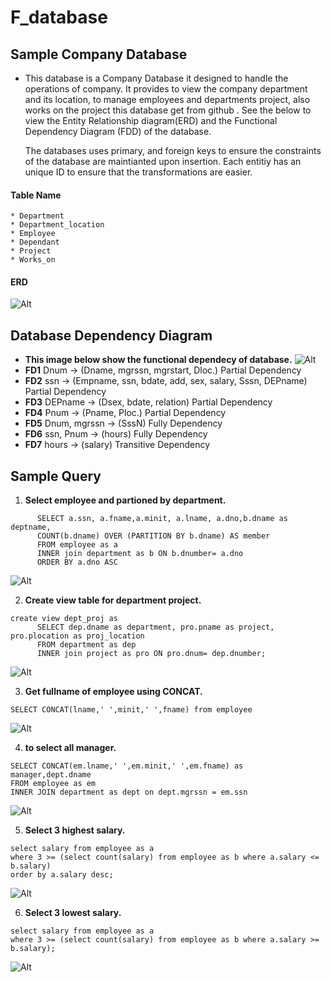 # F_database


## Sample Company Database
* This database is a Company Database it designed to handle the operations of company. It provides to view the company department and its location, to manage employees and departments project, also works on the project this database get from github . See the below to view the Entity Relationship diagram(ERD) and the Functional Dependency Diagram (FDD) of the database.  

   The databases uses primary, and foreign keys to ensure the constraints of the database are maintianted upon insertion. Each entitiy has an unique ID to ensure that the transformations are easier.
#### Table Name
    * Department
    * Department_location
    * Employee
    * Dependant
    * Project
    * Works_on
#### ERD
![Alt](https://github.com/Rllein1/F_database/blob/main/image/db.png)

## Database Dependency Diagram
* __This image below show the functional dependecy of database.__
![Alt](https://github.com/Rllein1/F_database/blob/main/image/FDD.png)
* __FD1__ Dnum  -> (Dname, mgrssn, mgrstart, Dloc.) Partial Dependency
* __FD2__ ssn   ->   (Empname, ssn, bdate, add, sex, salary, Sssn, DEPname) Partial Dependency
* __FD3__ DEPname   ->   (Dsex, bdate, relation) Partial Dependency
* __FD4__ Pnum  ->  (Pname, Ploc.) Partial Dependency
* __FD5__ Dnum, mgrssn  ->  (SssN) Fully Dependency
* __FD6__ ssn, Pnum  ->  (hours) Fully Dependency
* __FD7__ hours  ->  (salary) Transitive Dependency

## Sample Query
1. __Select employee and partioned by department.__ 
```  
      SELECT a.ssn, a.fname,a.minit, a.lname, a.dno,b.dname as deptname, 
      COUNT(b.dname) OVER (PARTITION BY b.dname) AS member 
      FROM employee as a 
      INNER join department as b ON b.dnumber= a.dno 
      ORDER BY a.dno ASC
```
![Alt](https://github.com/Rllein1/F_database/blob/main/image/1.png)

2. __Create view table for department project.__
```
create view dept_proj as 
      SELECT dep.dname as department, pro.pname as project, pro.plocation as proj_location
      FROM department as dep
      INNER join project as pro ON pro.dnum= dep.dnumber;
```
![Alt](https://github.com/Rllein1/F_database/blob/main/image/view1.png)

3. __Get fullname of employee using CONCAT.__
```
SELECT CONCAT(lname,' ',minit,' ',fname) from employee
```
![Alt](https://github.com/Rllein1/F_database/blob/main/image/3.png)

4. __to select all manager.__ 
```
SELECT CONCAT(em.lname,' ',em.minit,' ',em.fname) as manager,dept.dname
FROM employee as em
INNER JOIN department as dept on dept.mgrssn = em.ssn
```
![Alt](https://github.com/Rllein1/F_database/blob/main/image/4.png)

5. __Select 3 highest salary.__
```
select salary from employee as a 
where 3 >= (select count(salary) from employee as b where a.salary <= b.salary) 
order by a.salary desc;
```
![Alt](https://github.com/Rllein1/F_database/blob/main/image/5.png)

6. __Select 3 lowest salary.__
```
select salary from employee as a 
where 3 >= (select count(salary) from employee as b where a.salary >= b.salary);
```
![Alt](https://github.com/Rllein1/F_database/blob/main/image/6.png)

